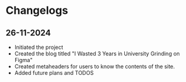 # Changelogs
## 26-11-2024
- Initiated the project
- Created the blog titled "I Wasted 3 Years in University Grinding on Figma"
- Created metaheaders for users to know the contents of the site.
- Added future plans and TODOS